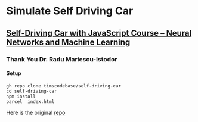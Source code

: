 # Simulate Self Driving Car

## [Self-Driving Car with JavaScript Course – Neural Networks and Machine Learning](https://www.youtube.com/watch?v=Rs#rAxEsAvI)

### Thank You Dr. Radu Mariescu-Istodor

#### Setup

```shell
gh repo clone timscodebase/self-driving-car
cd self-driving-car
npm install
parcel  index.html
```

Here is the original [repo](https://github.com/gniziemazity/Self-driving-car)
